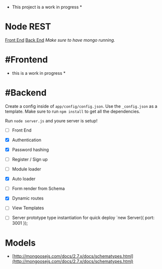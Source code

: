 * This project is a work in progress *

Node REST
===

[Front End](#Frontend)
[Back End](#Backend)
*Make sure to have mongo running.*

#Frontend
===

* this is a work in progress *


#Backend
===
Create a config inside of `app/config/config.json`. Use the `_config.json` as a template.
Make sure to run `npm install` to get all the dependencies.

Run `node server.js` and youre server is setup!

* [ ] Front End
* [x] Authentication
* [x] Password hashing
* [ ] Register / Sign up
* [ ] Module loader
* [x] Auto loader
* [ ] Form render from Schema
* [x] Dynamic routes
* [ ] View Templates
* [ ] Server prototype type instantiation for quick deploy `new Server({ port: 3001 }); 


Models
===
* [http://mongoosejs.com/docs/2.7.x/docs/schematypes.html](http://mongoosejs.com/docs/2.7.x/docs/schematypes.html)